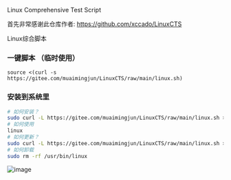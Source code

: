 Linux Comprehensive Test Script

首先非常感谢此仓库作者: https://github.com/xccado/LinuxCTS

Linux综合脚本

### 一键脚本 （临时使用）

```
source <(curl -s https://gitee.com/muaimingjun/LinuxCTS/raw/main/linux.sh)
```

### 安装到系统里

```bash
# 如何安装？
sudo curl -L https://gitee.com/muaimingjun/LinuxCTS/raw/main/linux.sh > /usr/bin/linux && sudo chmod +x /usr/bin/linux
# 如何使用
linux
# 如何更新？
sudo curl -L https://gitee.com/muaimingjun/LinuxCTS/raw/main/linux.sh > /usr/bin/linux && sudo chmod +x /usr/bin/linux
# 如何卸载
sudo rm -rf /usr/bin/linux
```

![image](https://user-images.githubusercontent.com/100438949/166638775-d428ff55-670a-4f9b-af16-0cb5df2eb5e2.png)

